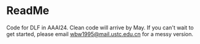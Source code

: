 # ReadMe
Code for DLF in AAAI24. Clean code will arrive by May. If you can't wait to get started, please email wbw1995@mail.ustc.edu.cn for a messy version.
